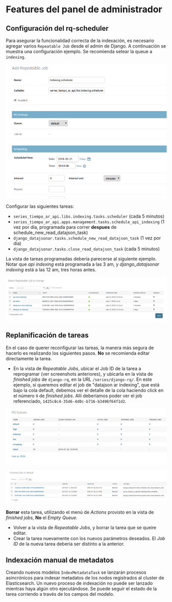 # Features del panel de administrador

## Configuración del rq-scheduler

Para asegurar la funcionalidad correcta de la indexación, es necesario agregar varios `Repeatable Job` desde el admin de Django. A continuación se muestra una configuración ejemplo. Se recomienda setear la queue a `indexing`.

![scheduler](assets/scheduler.png)

Configurar las siguientes tareas:

- `series_tiempo_ar_api.libs.indexing.tasks.scheduler` (cada 5 minutos)
- `series_tiempo_ar_api.apps.management.tasks.schedule_api_indexing` (1 vez por día, programada para correr **despues** de schedule_new_read_datajson_task)
- `django_datajsonar.tasks.schedule_new_read_datajson_task` (1 vez por día)
- `django_datajsonar.tasks.close_read_datajson_task` (cada 5 minutos)

La vista de tareas programadas debería parecerse al siguiente ejemplo. Notar que _api indexing_ está programada a las 3 am, y _django_datajsonar indexing_ está a las 12 am, tres horas antes.

![repeatable_jobs](assets/repeatable_jobs.png)

## Replanificación de tareas

En el caso de querer reconfigurar las tareas, la manera más segura de hacerlo es realizando los siguientes pasos. **No** se recomienda editar directamente la tarea.

- En la vista de _Repeatable Jobs_, ubicar el Job ID de la tarea a reprogramar (ver screenshots anteriores), y ubicarla en la vista de _finished jobs_ de `django-rq`, en la URL `/series/django-rq/`. En este ejemplo, si queremos editar el job de "datajson ar indexing", que está bajo la cola default, debemos ver el detalle de la cola haciendo click en el número `9` de _finished jobs_. Allí deberíamos poder ver el job referenciado, `1425c8c4-35d6-4d0c-b716-b3496f64f1d2`.

![repeatable_jobs](assets/django-rq.png)

![repeatable_jobs](assets/django-rq-finished-jobs.png)


**Borrar** esta tarea, utilizando el menú de _Actions_ provisto en la vista de _finished jobs_, **No** el _Empty Queue_.

- Volver a la vista de _Repeatable Jobs_, y borrar la tarea que se queire editar.
- Crear la tarea nuevamente con los nuevos parámetros deseados. El _Job ID_ de la nueva tarea debería ser distinto a la anterior.


## Indexación manual de metadatos

Creando nuevos modelos `IndexMetadataTask` se lanzarán procesos asincrónicos para indexar metadatos de los nodos registrados al cluster de Elasticsearch. Un nuevo proceso de indexación no puede ser lanzado mientras haya algún otro ejecutándose. Se puede seguir el estado de la tarea corriendo a través de los campos del modelo.

